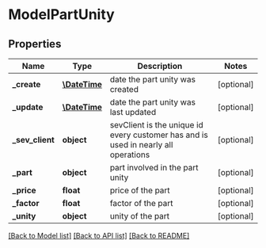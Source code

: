# ModelPartUnity

## Properties
Name | Type | Description | Notes
------------ | ------------- | ------------- | -------------
**_create** | [**\DateTime**](\DateTime.md) | date the part unity was created | [optional] 
**_update** | [**\DateTime**](\DateTime.md) | date the part unity was last updated | [optional] 
**_sev_client** | **object** | sevClient is the unique id every customer has and is used in nearly all operations | [optional] 
**_part** | **object** | part involved in the part unity | [optional] 
**_price** | **float** | price of the part | [optional] 
**_factor** | **float** | factor of the part | [optional] 
**_unity** | **object** | unity of the part | [optional] 

[[Back to Model list]](../README.md#documentation-for-models) [[Back to API list]](../README.md#documentation-for-api-endpoints) [[Back to README]](../README.md)


